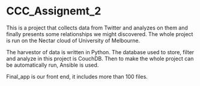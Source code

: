 # CCC_Assignemt_2

This is a project that collects data from Twitter and analyzes on them and finally presents some relationships we might discovered. The whole project is run on the Nectar cloud of University of Melbourne. 

The harvestor of data is written in Python. The database used to store, filter and analyze in this project is CouchDB. Then to make the whole project can be automatically run, Ansible is used.

Final_app is our front end, it includes more than 100 files.
